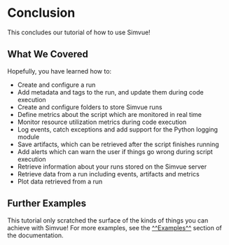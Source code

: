 # Conclusion
This concludes our tutorial of how to use Simvue! 

## What We Covered
Hopefully, you have learned how to:

- Create and configure a run
- Add metadata and tags to the run, and update them during code execution
- Create and configure folders to store Simvue runs
- Define metrics about the script which are monitored in real time
- Monitor resource utilization metrics during code execution
- Log events, catch exceptions and add support for the Python logging module
- Save artifacts, which can be retrieved after the script finishes running
- Add alerts which can warn the user if things go wrong during script execution
- Retrieve information about your runs stored on the Simvue server
- Retrieve data from a run including events, artifacts and metrics
- Plot data retrieved from a run

## Further Examples
This tutorial only scratched the surface of the kinds of things you can achieve with Simvue! For more examples,
see the [^^Examples^^](/examples/basic-tensorflow/) section of the documentation.
